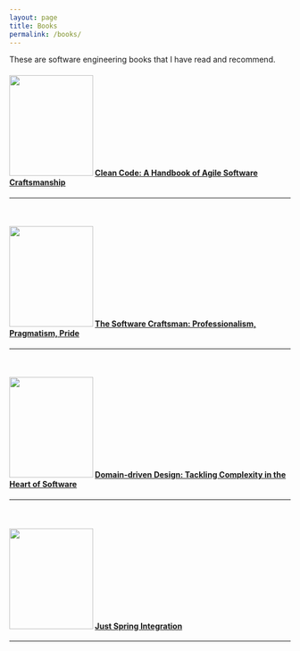 ```yaml
---
layout: page
title: Books
permalink: /books/
---
```


These are software engineering books that I have read and recommend.


#### [<img src="https://images-na.ssl-images-amazon.com/images/I/41TINACY3hL.jpg" width="150" height="180">](https://www.amazon.co.uk/Clean-Code-Handbook-Software-Craftsmanship/dp/0132350882) [Clean Code: A Handbook of Agile Software Craftsmanship][Clean code]
---
<br/>

#### [<img src="https://images-na.ssl-images-amazon.com/images/I/51NYjoeEfqL.jpg" width="150" height="180">](https://www.amazon.co.uk/Software-Craftsman-Professionalism-Pragmatism-Robert/dp/0134052501) [The Software Craftsman: Professionalism, Pragmatism, Pride][Software craftsman]
---
<br/>

#### [<img src="https://images-na.ssl-images-amazon.com/images/I/51sZW87slRL._SX375_BO1,204,203,200_.jpg" width="150" height="180">](https://www.amazon.co.uk/Domain-driven-Design-Tackling-Complexity-Software/dp/0321125215/) [Domain-driven Design: Tackling Complexity in the Heart of Software][DDD]
---
<br/>

#### [<img src="http://akamaicovers.oreilly.com/images/0636920022671/lrg.jpg" width="150" height="180">](http://shop.oreilly.com/product/0636920022671.do) [Just Spring Integration][]
---



[Clean code]: https://www.amazon.co.uk/Clean-Code-Handbook-Software-Craftsmanship/dp/0132350882 
[Software craftsman]: https://www.amazon.co.uk/Software-Craftsman-Professionalism-Pragmatism-Robert/dp/0134052501/
[DDD]: https://www.amazon.co.uk/Domain-driven-Design-Tackling-Complexity-Software/dp/0321125215/
[Just Spring Integration]: http://shop.oreilly.com/product/0636920022671.do